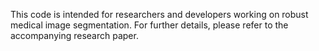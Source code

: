 This code is intended for researchers and developers working on robust medical image segmentation. For further details, please refer to the accompanying research paper.
